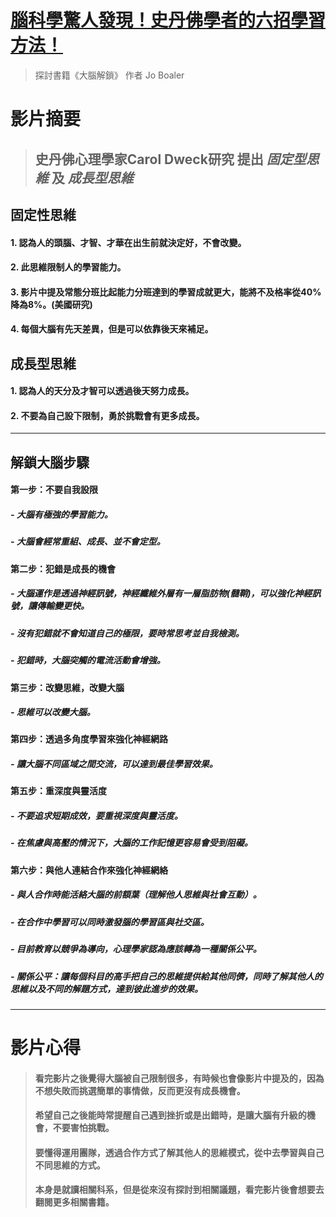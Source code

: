 # [腦科學驚人發現！史丹佛學者的六招學習方法！](https://www.youtube.com/watch?v=DgbSc6Ys710&ab_channel=%E8%B6%85%E7%B4%9A%E6%AD%AASuperY)

> 探討書籍《大腦解鎖》 作者 Jo Boaler

# 影片摘要

> ## 史丹佛心理學家**Carol Dweck**研究 提出 *固定型思維* 及 *成長型思維*

## 固定性思維

#### 1. 認為人的頭腦、才智、才華在出生前就決定好，不會改變。
#### 2. 此思維限制人的學習能力。
#### 3. 影片中提及**常態分班**比起**能力分班**達到的學習成就更大，能將不及格率從40%降為8%。(美國研究)
#### 4. 每個大腦有先天差異，但是可以依靠後天來補足。

## 成長型思維

#### 1. 認為人的天分及才智可以透過後天努力成長。
#### 2. 不要為自己設下限制，勇於挑戰會有更多成長。

---

## 解鎖大腦步驟

#### 第一步：不要自我設限
  ##### - 大腦有極強的學習能力。
  ##### - 大腦會經常重組、成長、並不會定型。

#### 第二步：犯錯是成長的機會
  ##### - 大腦運作是透過神經訊號，神經纖維外層有一層脂肪物(髓鞘)，可以強化神經訊號，讓傳輸變更快。
  ##### - 沒有犯錯就不會知道自己的極限，要時常思考並自我檢測。
  ##### - 犯錯時，大腦突觸的電流活動會增強。

#### 第三步：改變思維，改變大腦
  ##### - 思維可以改變大腦。

#### 第四步：透過多角度學習來強化神經網路
  ##### - 讓大腦不同區域之間交流，可以達到最佳學習效果。

#### 第五步：重深度與靈活度
  ##### - 不要追求短期成效，要重視深度與靈活度。
  ##### - 在焦慮與高壓的情況下，大腦的工作記憶更容易會受到阻礙。

#### 第六步：與他人連結合作來強化神經網絡
  ##### - 與人合作時能活絡大腦的前額葉（理解他人思維與社會互動）。
  ##### - 在合作中學習可以同時激發腦的學習區與社交區。
  ##### - 目前教育以競爭為導向，心理學家認為應該轉為一種關係公平。
  ##### - 關係公平：讓每個科目的高手把自己的思維提供給其他同儕，同時了解其他人的思維以及不同的解題方式，達到彼此進步的效果。

---

# 影片心得
> #### 看完影片之後覺得大腦被自己限制很多，有時候也會像影片中提及的，因為不想失敗而挑選簡單的事情做，反而更沒有成長機會。  
> #### 希望自己之後能時常提醒自己遇到挫折或是出錯時，是讓大腦有升級的機會，不要害怕挑戰。  
> #### 要懂得運用團隊，透過合作方式了解其他人的思維模式，從中去學習與自己不同思維的方式。
> #### 本身是就讀相關科系，但是從來沒有探討到相關議題，看完影片後會想要去翻閱更多相關書籍。  